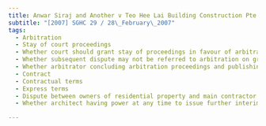 ```yaml
---
title: Anwar Siraj and Another v Teo Hee Lai Building Construction Pte Ltd 
subtitle: "[2007] SGHC 29 / 28\_February\_2007"
tags:
  - Arbitration
  - Stay of court proceedings
  - Whether court should grant stay of proceedings in favour of arbitration
  - Whether subsequent dispute may not be referred to arbitration on ground that arbitrator functus officio
  - Whether arbitrator concluding arbitration proceedings and publishing award on earlier disputes considered functus officio for purpose of hearing subsequent dispute
  - Contract
  - Contractual terms
  - Express terms
  - Dispute between owners of residential property and main contractor working on property over payments owing to main contractor and interim certificates issued by architect in connection therewith
  - Whether architect having power at any time to issue further interim certificate correcting any error in earlier interim certificate

---
```


